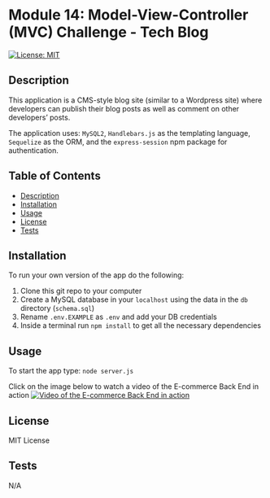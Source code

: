 # Module 14: Model-View-Controller (MVC) Challenge - Tech Blog

[![License: MIT](https://img.shields.io/badge/License-MIT-yellow.svg)](https://opensource.org/licenses/MIT)

## Description

This application is a CMS-style blog site (similar to a Wordpress site) where developers can publish their blog posts as well as comment on other developers’ posts.

The application uses: `MySQL2`, `Handlebars.js` as the templating language, `Sequelize` as the ORM, and the `express-session` npm package for authentication.

## Table of Contents

- [Description](#description)
- [Installation](#installation)
- [Usage](#usage)
- [License](#license)
- [Tests](#tests)

## Installation

To run your own version of the app do the following:
1. Clone this git repo to your computer
2. Create a MySQL database in your `localhost` using the data in the `db` directory (`schema.sql`)
3. Rename `.env.EXAMPLE` as `.env` and add your DB credentials 
4. Inside a terminal run `npm install` to get all the necessary dependencies

## Usage

To start the app type: `node server.js`

Click on the image below to watch a video of the E-commerce Back End in action
[![Video of the E-commerce Back End in action](./320px-E-commerce.png)](https://drive.google.com/file/d/15qkIEkwdqHQYvsfHBlutk3I7eezmbqMa/view?usp=share_link)

## License

MIT License

## Tests

N/A